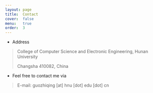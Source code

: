 ```yaml
---
layout: page
title:  Contact
cover:  false
menu:   true
order:  3
---
```

* Address
> College of Computer Science and Electronic Engineering, Hunan University
> 
> Changsha 410082, China

* Feel free to contact me via
> E-mail: guozhiqing [at] hnu [dot] edu [dot] cn 

